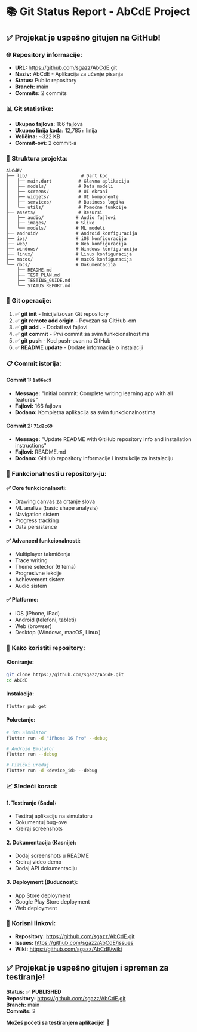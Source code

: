 # 📚 Git Status Report - AbCdE Project

## ✅ **Projekat je uspešno gitujen na GitHub!**

### **🌐 Repository informacije:**
- **URL:** https://github.com/sgazz/AbCdE.git
- **Naziv:** AbCdE - Aplikacija za učenje pisanja
- **Status:** Public repository
- **Branch:** main
- **Commits:** 2 commits

### **📊 Git statistike:**
- **Ukupno fajlova:** 166 fajlova
- **Ukupno linija koda:** 12,785+ linija
- **Veličina:** ~322 KB
- **Commit-ovi:** 2 commit-a

### **📁 Struktura projekta:**
```
AbCdE/
├── lib/                    # Dart kod
│   ├── main.dart          # Glavna aplikacija
│   ├── models/            # Data modeli
│   ├── screens/           # UI ekrani
│   ├── widgets/           # UI komponente
│   ├── services/          # Business logika
│   └── utils/             # Pomoćne funkcije
├── assets/                # Resursi
│   ├── audio/            # Audio fajlovi
│   ├── images/           # Slike
│   └── models/           # ML modeli
├── android/              # Android konfiguracija
├── ios/                  # iOS konfiguracija
├── web/                  # Web konfiguracija
├── windows/              # Windows konfiguracija
├── linux/                # Linux konfiguracija
├── macos/                # macOS konfiguracija
└── docs/                 # Dokumentacija
    ├── README.md
    ├── TEST_PLAN.md
    ├── TESTING_GUIDE.md
    └── STATUS_REPORT.md
```

### **🔧 Git operacije:**
1. ✅ **git init** - Inicijalizovan Git repository
2. ✅ **git remote add origin** - Povezan sa GitHub-om
3. ✅ **git add .** - Dodati svi fajlovi
4. ✅ **git commit** - Prvi commit sa svim funkcionalnostima
5. ✅ **git push** - Kod push-ovan na GitHub
6. ✅ **README update** - Dodate informacije o instalaciji

### **📋 Commit istorija:**

#### **Commit 1:** `1a86ed9`
- **Message:** "Initial commit: Complete writing learning app with all features"
- **Fajlovi:** 166 fajlova
- **Dodano:** Kompletna aplikacija sa svim funkcionalnostima

#### **Commit 2:** `71d2c69`
- **Message:** "Update README with GitHub repository info and installation instructions"
- **Fajlovi:** README.md
- **Dodano:** GitHub repository informacije i instrukcije za instalaciju

### **🎯 Funkcionalnosti u repository-ju:**

#### **✅ Core funkcionalnosti:**
- Drawing canvas za crtanje slova
- ML analiza (basic shape analysis)
- Navigation sistem
- Progress tracking
- Data persistence

#### **✅ Advanced funkcionalnosti:**
- Multiplayer takmičenja
- Trace writing
- Theme selector (6 tema)
- Progresivne lekcije
- Achievement sistem
- Audio sistem

#### **✅ Platforme:**
- iOS (iPhone, iPad)
- Android (telefoni, tableti)
- Web (browser)
- Desktop (Windows, macOS, Linux)

### **🚀 Kako koristiti repository:**

#### **Kloniranje:**
```bash
git clone https://github.com/sgazz/AbCdE.git
cd AbCdE
```

#### **Instalacija:**
```bash
flutter pub get
```

#### **Pokretanje:**
```bash
# iOS Simulator
flutter run -d "iPhone 16 Pro" --debug

# Android Emulator
flutter run --debug

# Fizički uređaj
flutter run -d <device_id> --debug
```

### **📈 Sledeći koraci:**

#### **1. Testiranje (Sada):**
- Testiraj aplikaciju na simulatoru
- Dokumentuj bug-ove
- Kreiraj screenshots

#### **2. Dokumentacija (Kasnije):**
- Dodaj screenshots u README
- Kreiraj video demo
- Dodaj API dokumentaciju

#### **3. Deployment (Budućnost):**
- App Store deployment
- Google Play Store deployment
- Web deployment

### **🔗 Korisni linkovi:**
- **Repository:** https://github.com/sgazz/AbCdE.git
- **Issues:** https://github.com/sgazz/AbCdE/issues
- **Wiki:** https://github.com/sgazz/AbCdE/wiki

## ✅ **Projekat je uspešno gitujen i spreman za testiranje!**

**Status:** ✅ **PUBLISHED**  
**Repository:** https://github.com/sgazz/AbCdE.git  
**Branch:** main  
**Commits:** 2  

**Možeš početi sa testiranjem aplikacije! 🎉** 